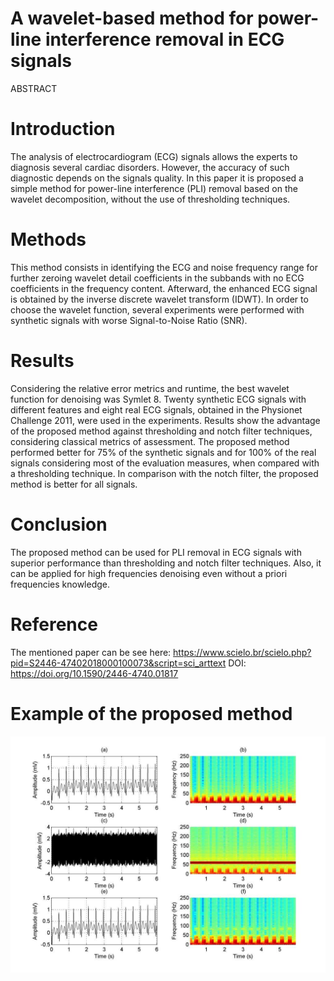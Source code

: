 # A wavelet-based method for power-line interference removal in ECG signals
ABSTRACT

# Introduction

The analysis of electrocardiogram (ECG) signals allows the experts to diagnosis several cardiac disorders. However, the accuracy of such diagnostic depends on the signals quality. In this paper it is proposed a simple method for power-line interference (PLI) removal based on the wavelet decomposition, without the use of thresholding techniques.

# Methods

This method consists in identifying the ECG and noise frequency range for further zeroing wavelet detail coefficients in the subbands with no ECG coefficients in the frequency content. Afterward, the enhanced ECG signal is obtained by the inverse discrete wavelet transform (IDWT). In order to choose the wavelet function, several experiments were performed with synthetic signals with worse Signal-to-Noise Ratio (SNR).

# Results

Considering the relative error metrics and runtime, the best wavelet function for denoising was Symlet 8. Twenty synthetic ECG signals with different features and eight real ECG signals, obtained in the Physionet Challenge 2011, were used in the experiments. Results show the advantage of the proposed method against thresholding and notch filter techniques, considering classical metrics of assessment. The proposed method performed better for 75% of the synthetic signals and for 100% of the real signals considering most of the evaluation measures, when compared with a thresholding technique. In comparison with the notch filter, the proposed method is better for all signals.

# Conclusion

The proposed method can be used for PLI removal in ECG signals with superior performance than thresholding and notch filter techniques. Also, it can be applied for high frequencies denoising even without a priori frequencies knowledge.

# Reference
The mentioned paper can be see here: https://www.scielo.br/scielo.php?pid=S2446-47402018000100073&script=sci_arttext
DOI: https://doi.org/10.1590/2446-4740.01817

# Example of the proposed method
<img src="example.jpg">
